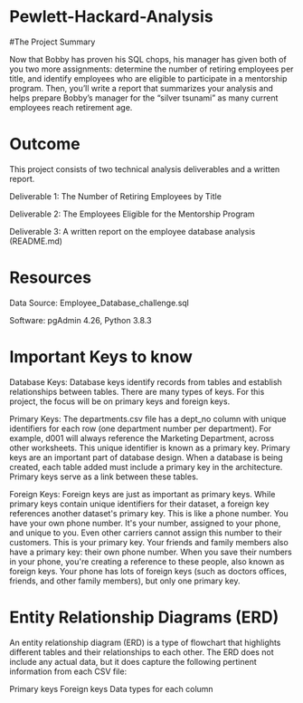 # Pewlett-Hackard-Analysis

#The Project Summary

Now that Bobby has proven his SQL chops, his manager has given both of you two more assignments: determine the number of retiring employees per title, and identify employees who are eligible to participate in a mentorship program. Then, you’ll write a report that summarizes your analysis and helps prepare Bobby’s manager for the “silver tsunami” as many current employees reach retirement age.

# Outcome

This project consists of two technical analysis deliverables and a written report.

Deliverable 1: The Number of Retiring Employees by Title

Deliverable 2: The Employees Eligible for the Mentorship Program

Deliverable 3: A written report on the employee database analysis (README.md)

# Resources

Data Source: Employee_Database_challenge.sql

Software: pgAdmin 4.26, Python 3.8.3

# Important Keys to know

Database Keys: Database keys identify records from tables and establish relationships between tables. There are many types of keys. For this project, the  focus will be on  primary keys and foreign keys.

Primary Keys: The departments.csv file has a dept_no column with unique identifiers for each row (one department number per department). For example, d001 will always reference the Marketing Department, across other worksheets. This unique identifier is known as a primary key. Primary keys are an important part of database design. When a database is being created, each table added must include a primary key in the architecture. Primary keys serve as a link between these tables.

Foreign Keys: Foreign keys are just as important as primary keys. While primary keys contain unique identifiers for their dataset, a foreign key references another dataset's primary key. This is like a phone number. You have your own phone number. It's your number, assigned to your phone, and unique to you. Even other carriers cannot assign this number to their customers. This is your primary key. Your friends and family members also have a primary key: their own phone number.
When you save their numbers in your phone, you're creating a reference to these people, also known as foreign keys. Your phone has lots of foreign keys (such as doctors offices, friends, and other family members), but only one primary key.

# Entity Relationship Diagrams (ERD)
An entity relationship diagram (ERD) is a type of flowchart that highlights different tables and their relationships to each other. The ERD does not include any actual data, but it does capture the following pertinent information from each CSV file:

Primary keys
Foreign keys
Data types for each column




